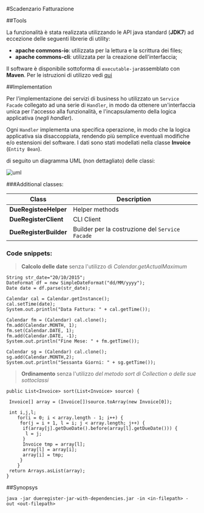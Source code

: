 #Scadenzario Fatturazione

##Tools

La funzionalità è stata realizzata utilizzando le API java standard (**JDK7**) ad eccezione delle seguenti librerie di utility:

 - **apache commons-io**: utilizzata per la lettura e la scrittura dei files;
 - **apache commons-cli**: utilizzata per la creazione dell'interfaccia;

Il software è disponibile sottoforma di `executable-jar`assemblato con **Maven**. Per le istruzioni di utilizzo vedi [qui](#synopsys) 

##Implementation

Per l'implementazione dei servizi di business ho utilizzato un `Service Facade`  collegato ad una serie di `Handler`, in modo da ottenere un'interfaccia unica per l'accesso alla funzionalità, e l'incapsulamento della logica applicativa (*negli handler*).

Ogni  `Handler` implementa una specifica operazione, in modo che la logica applicativa sia disaccoppiata, rendendo più semplice eventuali modifiche e/o estensioni del software. I dati sono stati modellati nella classe **Invoice** (`Entity Bean`).

di seguito un diagramma UML (non dettagliato) delle classi:

![uml](https://cloud.githubusercontent.com/assets/15958498/12379043/d435e7ea-bd51-11e5-867e-0e4a7efda043.png)

###Additional classes:

Class                  | Description
---------------------- | -----------
**DueRegisteeHelper**  | Helper methods
**DueRegisterClient**  | CLI Client
**DueRegisterBuilder** | Builder per la costruzione del `Service Facade`

### Code snippets:

>**Calcolo delle date** senza l'utilizzo di *Calendar.getActualMaximum*

```
String str_date="20/10/2015";
DateFormat df = new SimpleDateFormat("dd/MM/yyyy");
Date date = df.parse(str_date);

Calendar cal = Calendar.getInstance();
cal.setTime(date);
System.out.println("Data Fattura: " + cal.getTime());

Calendar fm = (Calendar) cal.clone();
fm.add(Calendar.MONTH, 1);
fm.set(Calendar.DATE, 1);
fm.add(Calendar.DATE, -1);
System.out.println("Fine Mese: " + fm.getTime());

Calendar sg = (Calendar) cal.clone();
sg.add(Calendar.MONTH,2);
System.out.println("Sessanta Giorni: " + sg.getTime());
```

>**Ordinamento** senza l'utilizzo *del metodo sort di Collection o delle sue sottoclassi*

```
public List<Invoice> sort(List<Invoice> source) {
 
 Invoice[] array = (Invoice[])source.toArray(new Invoice[0]);
 
 int i,j,l;
	for(i = 0; i < array.length - 1; i++) {
	 for(j = i + 1, l = i; j < array.length; j++) {
	  if(array[j].getDueDate().before(array[l].getDueDate())) {
	   l = j;
	  }
	  Invoice tmp = array[l];
	  array[l] = array[i];
	  array[i] = tmp;
	 }
	}
 return Arrays.asList(array);
}
```

##Synopsys
 
```
java -jar dueregister-jar-with-dependencies.jar -in <in-filepath> - out <out-filepath>
```

